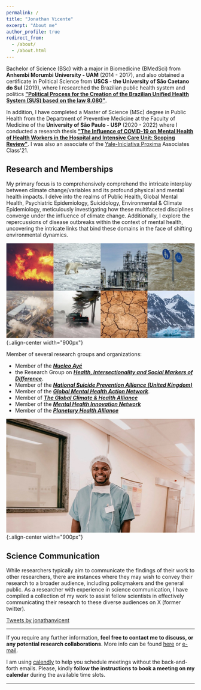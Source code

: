 ```yaml
---
permalink: /
title: "Jonathan Vicente"
excerpt: "About me"
author_profile: true
redirect_from: 
  - /about/
  - /about.html
---
```


Bachelor of Science (BSc) with a major in Biomedicine (BMedSci) from **Anhembi Morumbi University - UAM** (2014 - 2017), and also obtained a certificate in Political Science from **USCS - the University of São Caetano do Sul** (2019), where I researched the Brazilian public health system and politics [**"Political Process for the Creation of the Brazilian Unified Health System (SUS) based on the law 8.080"**](https://www.academia.edu/41132449/POL%C3%8DTICAS_P%C3%9ABLICAS_PROCESSO_POL%C3%8DTICO_DE_CRIA%C3%87%C3%83O_DO_SISTEMA_%C3%9ANICO_DE_SA%C3%9ADE_SUS_COM_BASE_NA_LEI_8_080_90).

In addition, I have completed a Master of Science (MSc) degree in Public Health from the Department of Preventive Medicine at the Faculty of Medicine of the **University of São Paulo - USP** (2020 - 2022) where I conducted a research thesis [**"The Influence of COVID-19 on Mental Health of Health Workers in the Hospital and Intensive Care Unit: Scoping Review"**](https://doi.org/10.11606/D.5.2023.tde-08052023-155935). I was also an associate of the [Yale-Iniciativa Proxima](https://www.iniciativa-proxima.org/) Associates Class'21.


Research and Memberships
-----
My primary focus is to comprehensively comprehend the intricate interplay between climate change/variables and its profound physical and mental health impacts. I delve into the realms of Public Health, Global Mental Health, Psychiatric Epidemiology, Suicidology, Environmental & Climate Epidemiology, meticulously investigating how these multifaceted disciplines converge under the influence of climate change. Additionally, I explore the repercussions of disease outbreaks within the context of mental health, uncovering the intricate links that bind these domains in the face of shifting environmental dynamics. 

![Illustration of combining vision and language modalities](/images/climate_montage.webp){:.align-center width="900px"}

Member of several research groups and organizations:
* Member of the [***Nucleo Ayé***](https://www.instagram.com/nucleoaye/)
* the Research Group on [***Health, Intersectionality and Social Markers of Difference***](https://sites.usp.br/simas/).
* Member of the [***National Suicide Prevention Alliance (United Kingdom)***](https://nspa.org.uk/)
* Member of the [***Global Mental Health Action Network***](https://gmhan.org/).
* Member of [***The Global Climate & Health Alliance***](https://climateandhealthalliance.org/)
* Member of the [***Mental Health Innovation Network***](https://www.mhinnovation.net/profile/jonathan-vicente)
* Member of the [***Planetary Health Alliance***](https://www.planetaryhealthalliance.org/) 

![Illustration of combining vision and language modalities](/images/jonathan-vicente.jpg){:.align-center width="900px"}

Science Communication
-----
While researchers typically aim to communicate the findings of their work to other researchers, there are instances where they may wish to convey their research to a broader audience, including policymakers and the general public. As a researcher with experience in science communication, I have compiled a collection of my work to assist fellow scientists in effectively communicating their research to these diverse audiences on X (former twitter). 

<a class="twitter-timeline" data-height="300" data-theme="light" href="https://twitter.com/jonathanvicent?ref_src=twsrc%5Etfw">Tweets by jonathanvicent</a> <script async src="https://platform.twitter.com/widgets.js" charset="utf-8"></script>

------

If you require any further information, **feel free to contact me to discuss, or any potential research collaborations**. More info can be found [here](https://jonvicente.github.io/files/CV_Jonathan-Vicente.pdf) or [e-mail](mailto:jonathanvice@gmail.com). 

I am using [calendly](https://calendly.com/jonathanvicente) to help you schedule meetings without the back-and-forth emails. Please, kindly **follow the instructions to book a meeting on my calendar** during the available time slots. 

------
<style>.climate-clock{position:relative;padding-bottom:120%;height:0;overflow:hidden;max-width:100%;}.climate-clock iframe{position:absolute;top:0;left:0;width:100%;height:100%;}@media(min-width:700px){.climate-clock{padding-bottom:56.25%;}}</style><div class='climate-clock'><iframe src='//embed.climateclock.net?buttons=1&audio=0' style='border:0'></iframe></div>

